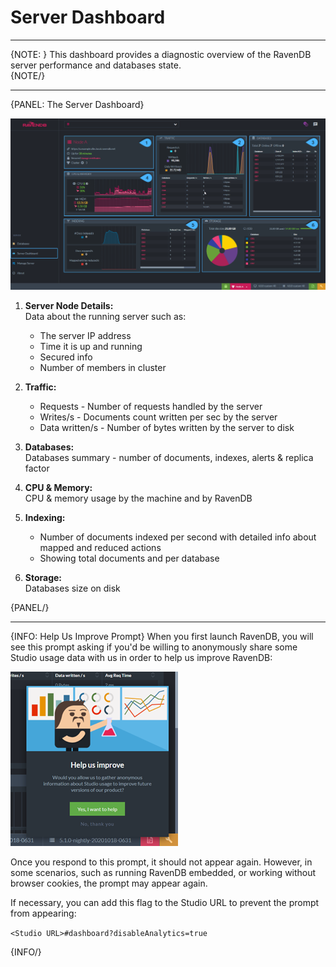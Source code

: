 ﻿# Server Dashboard
---

{NOTE: }
This dashboard provides a diagnostic overview of the RavenDB server performance and databases state.  
{NOTE/}

---

{PANEL: The Server Dashboard}

![Figure 1. Server Dashboard](images/server-dashboard.png "Server Dashboard")

1. **Server Node Details:**  
   Data about the running server such as:   
   * The server IP address   
   * Time it is up and running   
   * Secured info
   * Number of members in cluster  

2. **Traffic:**   
   * Requests - Number of requests handled by the server        
   * Writes/s - Documents count written per sec by the server   
   * Data written/s - Number of bytes written by the server to disk        

3. **Databases:**   
   Databases summary - number of documents, indexes, alerts & replica factor  

4. **CPU & Memory:**   
   CPU & memory usage by the machine and by RavenDB

5. **Indexing:**    
   * Number of documents indexed per second with detailed info about mapped and reduced actions  
   * Showing total documents and per database  

6. **Storage:**   
   Databases size on disk

{PANEL/}

---

{INFO: Help Us Improve Prompt}
When you first launch RavenDB, you will see this prompt asking if you'd be willing to 
anonymously share some Studio usage data with us in order to help us improve RavenDB:  

![NoSQL Database Share Studio Usage](images/help-us-improve.png "Help Us Improve")

Once you respond to this prompt, it should not appear again. However, in some scenarios, 
such as running RavenDB embedded, or working without browser cookies, the prompt may 
appear again.  

If necessary, you can add this flag to the Studio URL to prevent the prompt from 
appearing:  

`<Studio URL>#dashboard?disableAnalytics=true`

{INFO/}




